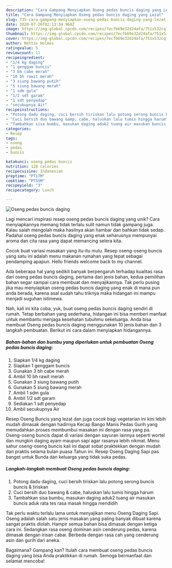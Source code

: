 ```yaml
---
description: "Cara Gampang Menyiapkan Oseng pedas buncis daging yang Lezat"
title: "Cara Gampang Menyiapkan Oseng pedas buncis daging yang Lezat"
slug: 735-cara-gampang-menyiapkan-oseng-pedas-buncis-daging-yang-lezat
date: 2020-07-26T02:13:34.968Z
image: https://img-global.cpcdn.com/recipes/7ecfb69e32d24afa/751x532cq70/oseng-pedas-buncis-daging-foto-resep-utama.jpg
thumbnail: https://img-global.cpcdn.com/recipes/7ecfb69e32d24afa/751x532cq70/oseng-pedas-buncis-daging-foto-resep-utama.jpg
cover: https://img-global.cpcdn.com/recipes/7ecfb69e32d24afa/751x532cq70/oseng-pedas-buncis-daging-foto-resep-utama.jpg
author: Nettie Holmes
ratingvalue: 5
reviewcount: 11
recipeingredient:
- "1/4 kg daging"
- "1 genggam buncis"
- "3 bh cabe merah"
- "10 bh rawit merah"
- "3 siung bawang putih"
- "5 siung bawang merah"
- "1 sdm gula"
- "1/2 sdt garam"
- "1 sdt penyedap"
- "secukupnya Air"
recipeinstructions:
- "Potong dadu daging, cuci bersih tiriskan lalu potong serong buncis buncis &amp; tiriskan"
- "Cuci bersih duo bawang &amp; cabe, haluskan lalu tumis hingga harum"
- "Tambahkan sisa bumbu, masukan daging aduk2 tuang air masukan buncis aduk rata tes rasa masak hingga mendidih"
categories:
- Resep
tags:
- oseng
- pedas
- buncis

katakunci: oseng pedas buncis 
nutrition: 128 calories
recipecuisine: Indonesian
preptime: "PT17M"
cooktime: "PT55M"
recipeyield: "3"
recipecategory: Lunch

---
```



![Oseng pedas buncis daging](https://img-global.cpcdn.com/recipes/7ecfb69e32d24afa/751x532cq70/oseng-pedas-buncis-daging-foto-resep-utama.jpg)

Lagi mencari inspirasi resep oseng pedas buncis daging yang unik? Cara menyiapkannya memang tidak terlalu sulit namun tidak gampang juga. Kalau salah mengolah maka hasilnya akan hambar dan bahkan tidak sedap. Padahal oseng pedas buncis daging yang enak seharusnya mempunyai aroma dan cita rasa yang dapat memancing selera kita.

Cocok buat variasi masakan yang itu-itu mulu. Resep oseng-oseng buncis yang satu ini adalah menu makanan rumahan yang tepat sebagai pendamping apapun. Hello friends welcome back to my channel.

Ada beberapa hal yang sedikit banyak berpengaruh terhadap kualitas rasa dari oseng pedas buncis daging, pertama dari jenis bahan, kedua pemilihan bahan segar sampai cara membuat dan menyajikannya. Tak perlu pusing jika mau menyiapkan oseng pedas buncis daging yang enak di mana pun anda berada, karena asal sudah tahu triknya maka hidangan ini mampu menjadi suguhan istimewa.


Nah, kali ini kita coba, yuk, buat oseng pedas buncis daging sendiri di rumah. Tetap berbahan yang sederhana, hidangan ini bisa memberi manfaat untuk membantu menjaga kesehatan tubuhmu sekeluarga. Anda bisa membuat Oseng pedas buncis daging menggunakan 10 jenis bahan dan 3 langkah pembuatan. Berikut ini cara dalam menyiapkan hidangannya.

<!--inarticleads1-->

##### Bahan-bahan dan bumbu yang diperlukan untuk pembuatan Oseng pedas buncis daging:

1. Siapkan 1/4 kg daging
1. Siapkan 1 genggam buncis
1. Gunakan 3 bh cabe merah
1. Ambil 10 bh rawit merah
1. Gunakan 3 siung bawang putih
1. Gunakan 5 siung bawang merah
1. Ambil 1 sdm gula
1. Ambil 1/2 sdt garam
1. Sediakan 1 sdt penyedap
1. Ambil secukupnya Air


Resep Oseng Buncis yang lezat dan juga cocok bagi vegetarian ini kini lebih mudah dimasak dengan hadirnya Kecap Bango Manis Pedas Gurih yang memudahkan proses membumbui masakan ini dengan rasa yang pa. Oseng-oseng buncis dapat di variasi dengan sayuran lainnya seperti wortel dan mungkin daging ayam maupun sapi agar rasanya lebih nikmat. Menu sahur oseng-oseng buncis kali ini dapat sobat praktekkan dengan mudah dan praktis selama bulan puasa Tahun ini. Resep Oseng Daging Sapi pas banget untuk Bunda dan keluarga yang tidak suka pedas. 

<!--inarticleads2-->

##### Langkah-langkah membuat Oseng pedas buncis daging:

1. Potong dadu daging, cuci bersih tiriskan lalu potong serong buncis buncis &amp; tiriskan
1. Cuci bersih duo bawang &amp; cabe, haluskan lalu tumis hingga harum
1. Tambahkan sisa bumbu, masukan daging aduk2 tuang air masukan buncis aduk rata tes rasa masak hingga mendidih


Tak perlu waktu terlalu lama untuk menyajikan menu Oseng Daging Sapi. Oseng adalah salah satu jenis masakan yang paling banyak dibuat karena sangat praktis diolah. Hampir semua bahan bisa dimasak dengan ketiga cara ini. Sedangkan rasa oseng dominan asin cenderung pedas, karena dimasak dengan irisan cabai. Berbeda dengan rasa cah yang cenderung asin dan gurih dari aneka. 

Bagaimana? Gampang kan? Itulah cara membuat oseng pedas buncis daging yang bisa Anda praktikkan di rumah. Semoga bermanfaat dan selamat mencoba!
